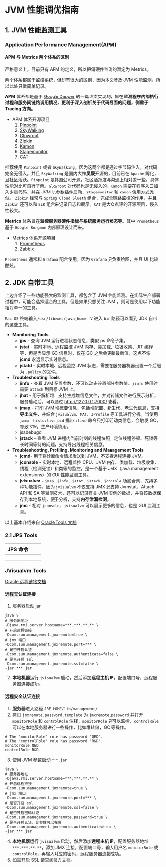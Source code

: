 # JVM 性能调优指南
## 1. JVM 性能监测工具

### Application Performance Management(APM)

#### APM 与 Metrics 两个体系的区别

严格意义上，目前只有 APM 的定义，所以把偏硬件监测的暂定为 Metrics。

两个体系都属于监控系统，但却有很大的区别，因为本文涉及 JVM 性能监测，所以此处只做简单记录。

**APM** 体系都是基于 [Google Dapper](https://static.googleusercontent.com/media/research.google.com/zh-CN//archive/papers/dapper-2010-1.pdf) 的一篇论文实现的，旨在**监测程序内部执行过程和服务间链路调用情况，更利于深入剖析关于代码层面的问题，侧重于 Tracing 方向。**

-   APM 体系开源项目
    1.  [Pinpoint](https://github.com/pinpoint-apm/pinpoint)
    2.  [SkyWalking](https://github.com/apache/skywalking)
    3.  [Glowroot](https://github.com/glowroot/glowroot)
    4.  [Zipkin](https://github.com/openzipkin/zipkin)
    5.  [Kamon](https://github.com/kamon-io/Kamon)
    6.  [Stagemonitor](https://github.com/stagemonitor/stagemonitor)
    7.  [CAT](https://github.com/dianping/cat)

推荐使用 `Pinpoint` 或者 `SkyWalking`。因为这两个都是通过字节码注入，对代码完全无侵入。并且 `SkyWalking` 是国内大神**吴晟**开源的，目前已在 `Apache` 孵化，且社区活跃。`Pinpoint` 是韩国公司开源，社区活跃度与沟通上相对差一些。具体性能对比可自行了解。`Glowroot` 对代码也是无侵入的，`Kamon` 需要在程序入口加入少量代码，并在 JVM 以参数插件启动，`Stagemonitor` 和 `Kamon` 使用方式类似。 `Zipkin` 经常与 `Spring Cloud Slueth` 组合，完成全链路监控的作用，并且 `Zipkin` 还可以和 `ELK` 组合来记录日志和展示。`CAT` 是大众点评的开源项目，侵入性较大。

**Metrics** 体系旨在**监控服务器硬件指标与系统服务运行状态等**。其中 `Prometheus` 基于 `Google Borgmon` 内部原理设计而来。

-   Metrics 体系开源项目
    1.  [Prometheus](https://github.com/prometheus/prometheus)
    2.  [Zabbix](https://github.com/zabbix/zabbix)

`Prometheus` 通常和 `Grafana` 配合使用，因为 `Grafana` 只负责绘图，并且 UI 比较酷炫。

## 2. JDK 自带工具

上边介绍了一些功能强大的监测工具，都包含了 JVM 性能监测。在实际生产部署过程中，可能会选择适合的工具。但是如果只想关注 JVM ，则可是使用以下功能相对单一的工具。

`Mac OS` 终端输入`/usr/libexec/java_home -V` 进入 `bin` 路径可以看到 JDK 自带的这些工具。

-   **Monitoring Tools**
    -   **jps** - 查询 JVM 运行进程状态信息，类似 ps 命令子集。
    -   **jstat** - 实时本地、远程监控 JVM 内存、类加载、垃圾收集、JIT 编译等，但是当显示 GC 信息时，仅在 GC 之后会更新最新值，这点不像 **jcmd** 永远显示实时信息。  
    -   **jstatd** - 实时本地、远程监控 JVM 状态，需要在服务器机器设置一个后缀为 `.policy` 的文件。
-   **Troubleshooting Tools**
    -   **jinfo** - 查看 JVM 配置参数，还可以动态设置部分参数值。`jinfo` 使用时需要 `attach` 到目标 JVM 上。
    -   **jhat** - 用于解析堆、支持生成堆信息文件，并对转储文件进行展示分析，服务启动后，可以通过 http://127.0.0.1:7000/ 查看。
    -   **jmap** - 打印 JVM 堆概要信息，包括堆配置、新生代、老生代信息，支持**导出文件**，并结合 `jvisualvm`、`MAT`、`JProfile` 等工具进行分析。当使用 `jamp -histo:live pid` 携带 `:live` 命令只打印活动类信息，会触发 GC，导致 `STW`，生产环境慎用。
    -   jsadebugd
    -   **jstack** - 查看 JVM 进程内当前时刻的线程快照，定位线程停顿、死锁等长时间等待的问题，支持导出线程相关信息。
-   **Troubleshooting, Profiling, Monitoring and Management Tools**
    -   **jcmd**- 用于将诊断命令请求发送到 JVM，不支持远程连接 JVM。 
    -   **jconsole** - 实时本地、远程监控 CPU、JVM 内存、类加载、垃圾收集、线程（检测死锁）和类等的监控，是一个基于 JMX（java management extensions）的 GUI 性能监测工具。
    -   **jvisualvm** - `jmap、jinfo、jstat、jstack、jconsole` 功能合集，支持多种功能插件，因为 `jvisualvm` 不仅支持 JMX 还支持 Jvmstat、Attach API 和 SA 等监测技术，还可以记录有关 JVM 实例的数据，并将该数据保存到本地系统，便于分析，支持**内存泄漏检测**。
    -   **jmc** - 相对 `jconsole`、`jvisualvm` 可以展示更多的信息，也是 GUI 监测工具。

以上基本介绍来自 [Oracle Tools 文档](https://docs.oracle.com/javase/8/docs/technotes/tools/)

### 2.1 JPS Tools

| JPS 命令 |      |      |
| -------- | ---- | ---- |
|          |      |      |
|          |      |      |
|          |      |      |

### JVisualvm Tools

[Oracle 远程链接文档](https://docs.oracle.com/javase/1.5.0/docs/guide/management/agent.html#PasswordAccessFiles)

#### 远程无认证连接

1.  服务器启动 jar

```shell
java \
# 服务器地址
-Djava.rmi.server.hostname=***.***.**.** \
# 开启远程链接
-Dcom.sun.management.jmxremote=true \
# jmx 端口
-Dcom.sun.management.jmxremote.port=*** \
# 是否开启认证
-Dcom.sun.management.jmxremote.authenticate=false \
# 是否开启 ssl
-Dcom.sun.management.jmxremote.ssl=false \
-jar ***.jar
```

2. **本地机器**运行 `jvisualvm` 启动，然后添加**远程主机 IP**，配置端口号，远程服务器连接成功。

#### 远程安全认证连接

1.  **服务器**进入路径 `JRE_HOME/lib/management/`
2.  拷贝 `jmxremote.password.template` 为 `jmxremote.password` 并打开 `monitorRole` 和 `controlRole` 注释，`monitorRole` 只可以监控，`controlRole` 可以在本地服务器进行一些操作，比如堆转储，GC 等操作。

```shell
# The "monitorRole" role has password "QED".
# The "controlRole" role has password "R&D".
monitorRole QED
controlRole R&D
```

3.  使用 JVM 参数启动 `***.jar`

```shell
java \
# 服务器地址
-Djava.rmi.server.hostname=***.***.**.** \
# 开启远程链接
-Dcom.sun.management.jmxremote=true \
# jmx 端口
-Dcom.sun.management.jmxremote.port=*** \
# 是否开启 ssl
-Dcom.sun.management.jmxremote.ssl=false \
# 是否开启密码认证
-Dcom.sun.management.jmxremote.password=true \
# 是否开启认证，此参数可以省略
-Dcom.sun.management.jmxremote.authenticate=true \
-jar ***.jar
```

4.  **本地机器**运行 `jvisualvm` 启动，然后添加**远程主机 IP**，配置服务器地址 `***.***.**.**`，添加 JMX 连接，配置端口号，输入用户名 `monitorRole` 或 `controlRole`，再输入对应的密码，远程服务器连接成功。
5.  如需开启 SSL 请查阅官方文档。



